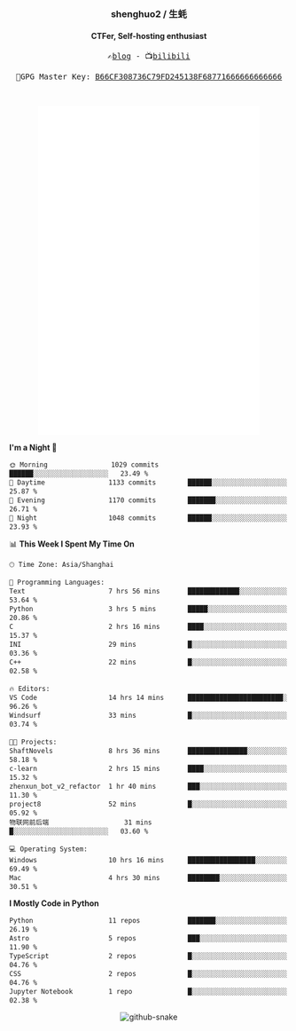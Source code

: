 <h3 align="center"> shenghuo2 / 生蚝 </h3>
<h4 align="center" >CTFer, Self-hosting enthusiast</h3>


<p align="center">
  <samp>
    ✍️<a href="https://blog.shenghuo2.top/">blog</a> -
    📺<a href="https://space.bilibili.com/85894935">bilibili</a>
  </samp>
</p>
<p align="center">
  <samp>
     🔐GPG Master Key: <a align="center" href="https://github.com/shenghuo2.gpg">B66CF308736C79FD245138F68771666666666666</a>
  </samp>
</p>
<br>
<p align="center">
  <a href="https://github.com/shenghuo2">
    <img width="400" align="top" src="https://github.com/shenghuo2/shenghuo2/blob/main/metrics.left.svg" />
  </a>
  <a href="https://github.com/shenghuo2">
    <img width="400" align="top" src="https://github.com/shenghuo2/shenghuo2/blob/main/metrics.right.svg" />
  </a>
</p>


<!--START_SECTION:waka-->
**I'm a Night 🦉** 

```text
🌞 Morning                1029 commits        ██████░░░░░░░░░░░░░░░░░░░   23.49 % 
🌆 Daytime                1133 commits        ██████░░░░░░░░░░░░░░░░░░░   25.87 % 
🌃 Evening                1170 commits        ███████░░░░░░░░░░░░░░░░░░   26.71 % 
🌙 Night                  1048 commits        ██████░░░░░░░░░░░░░░░░░░░   23.93 % 
```


📊 **This Week I Spent My Time On** 

```text
🕑︎ Time Zone: Asia/Shanghai

💬 Programming Languages: 
Text                     7 hrs 56 mins       █████████████░░░░░░░░░░░░   53.64 % 
Python                   3 hrs 5 mins        █████░░░░░░░░░░░░░░░░░░░░   20.86 % 
C                        2 hrs 16 mins       ████░░░░░░░░░░░░░░░░░░░░░   15.37 % 
INI                      29 mins             █░░░░░░░░░░░░░░░░░░░░░░░░   03.36 % 
C++                      22 mins             █░░░░░░░░░░░░░░░░░░░░░░░░   02.58 % 

🔥 Editors: 
VS Code                  14 hrs 14 mins      ████████████████████████░   96.26 % 
Windsurf                 33 mins             █░░░░░░░░░░░░░░░░░░░░░░░░   03.74 % 

🐱‍💻 Projects: 
ShaftNovels              8 hrs 36 mins       ███████████████░░░░░░░░░░   58.18 % 
c-learn                  2 hrs 15 mins       ████░░░░░░░░░░░░░░░░░░░░░   15.32 % 
zhenxun_bot_v2_refactor  1 hr 40 mins        ███░░░░░░░░░░░░░░░░░░░░░░   11.30 % 
project8                 52 mins             █░░░░░░░░░░░░░░░░░░░░░░░░   05.92 % 
物联网前后端                   31 mins             █░░░░░░░░░░░░░░░░░░░░░░░░   03.60 % 

💻 Operating System: 
Windows                  10 hrs 16 mins      █████████████████░░░░░░░░   69.49 % 
Mac                      4 hrs 30 mins       ████████░░░░░░░░░░░░░░░░░   30.51 % 
```

**I Mostly Code in Python** 

```text
Python                   11 repos            ███████░░░░░░░░░░░░░░░░░░   26.19 % 
Astro                    5 repos             ███░░░░░░░░░░░░░░░░░░░░░░   11.90 % 
TypeScript               2 repos             █░░░░░░░░░░░░░░░░░░░░░░░░   04.76 % 
CSS                      2 repos             █░░░░░░░░░░░░░░░░░░░░░░░░   04.76 % 
Jupyter Notebook         1 repo              █░░░░░░░░░░░░░░░░░░░░░░░░   02.38 % 
```




<!--END_SECTION:waka-->


<div align="center">
  <picture>
    <source media="(prefers-color-scheme: dark)" srcset="https://gist.githubusercontent.com/shenghuo2/bfce20b14ab0484cef03bae6e60e0b3a/raw/github-snake-dark.svg" />
    <source media="(prefers-color-scheme: light)" srcset="https://gist.githubusercontent.com/shenghuo2/bfce20b14ab0484cef03bae6e60e0b3a/raw/github-snake.svg" />
    <img alt="github-snake" src="https://gist.githubusercontent.com/shenghuo2/bfce20b14ab0484cef03bae6e60e0b3a/raw/github-snake.svg" />
  </picture>
</div>

<!--
**shenghuo2/shenghuo2** is a ✨ _special_ ✨ repository because its `README.md` (this file) appears on your GitHub profile.

Here are some ideas to get you started:

- 🔭 I’m currently working on ...
- 🌱 I’m currently learning ...
- 👯 I’m looking to collaborate on ...
- 🤔 I’m looking for help with ...
- 💬 Ask me about ...
- 📫 How to reach me: ...
- 😄 Pronouns: ...
- ⚡ Fun fact: ...
-->
